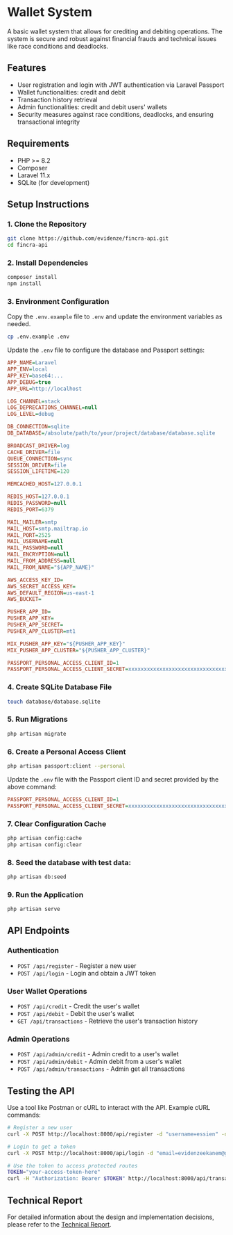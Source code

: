# Wallet System

A basic wallet system that allows for crediting and debiting operations. The system is secure and robust against financial frauds and technical issues like race conditions and deadlocks.

## Features

- User registration and login with JWT authentication via Laravel Passport
- Wallet functionalities: credit and debit
- Transaction history retrieval
- Admin functionalities: credit and debit users' wallets
- Security measures against race conditions, deadlocks, and ensuring transactional integrity

## Requirements

- PHP >= 8.2
- Composer
- Laravel 11.x
- SQLite (for development)

## Setup Instructions

### 1. Clone the Repository

```bash
git clone https://github.com/evidenze/fincra-api.git
cd fincra-api
```

### 2. Install Dependencies

```bash
composer install
npm install
```

### 3. Environment Configuration

Copy the `.env.example` file to `.env` and update the environment variables as needed.

```bash
cp .env.example .env
```

Update the `.env` file to configure the database and Passport settings:

```ini
APP_NAME=Laravel
APP_ENV=local
APP_KEY=base64:...
APP_DEBUG=true
APP_URL=http://localhost

LOG_CHANNEL=stack
LOG_DEPRECATIONS_CHANNEL=null
LOG_LEVEL=debug

DB_CONNECTION=sqlite
DB_DATABASE=/absolute/path/to/your/project/database/database.sqlite

BROADCAST_DRIVER=log
CACHE_DRIVER=file
QUEUE_CONNECTION=sync
SESSION_DRIVER=file
SESSION_LIFETIME=120

MEMCACHED_HOST=127.0.0.1

REDIS_HOST=127.0.0.1
REDIS_PASSWORD=null
REDIS_PORT=6379

MAIL_MAILER=smtp
MAIL_HOST=smtp.mailtrap.io
MAIL_PORT=2525
MAIL_USERNAME=null
MAIL_PASSWORD=null
MAIL_ENCRYPTION=null
MAIL_FROM_ADDRESS=null
MAIL_FROM_NAME="${APP_NAME}"

AWS_ACCESS_KEY_ID=
AWS_SECRET_ACCESS_KEY=
AWS_DEFAULT_REGION=us-east-1
AWS_BUCKET=

PUSHER_APP_ID=
PUSHER_APP_KEY=
PUSHER_APP_SECRET=
PUSHER_APP_CLUSTER=mt1

MIX_PUSHER_APP_KEY="${PUSHER_APP_KEY}"
MIX_PUSHER_APP_CLUSTER="${PUSHER_APP_CLUSTER}"

PASSPORT_PERSONAL_ACCESS_CLIENT_ID=1
PASSPORT_PERSONAL_ACCESS_CLIENT_SECRET=xxxxxxxxxxxxxxxxxxxxxxxxxxxxxxxxxxxxxxxx
```

### 4. Create SQLite Database File

```bash
touch database/database.sqlite
```

### 5. Run Migrations

```bash
php artisan migrate
```

### 6. Create a Personal Access Client

```bash
php artisan passport:client --personal
```

Update the `.env` file with the Passport client ID and secret provided by the above command:

```ini
PASSPORT_PERSONAL_ACCESS_CLIENT_ID=1
PASSPORT_PERSONAL_ACCESS_CLIENT_SECRET=xxxxxxxxxxxxxxxxxxxxxxxxxxxxxxxxxxxxxxxx
```

### 7. Clear Configuration Cache

```bash
php artisan config:cache
php artisan config:clear
```

### 8. Seed the database with test data:

```bash
php artisan db:seed
```

### 9. Run the Application

```bash
php artisan serve
```


## API Endpoints

### Authentication

- `POST /api/register` - Register a new user
- `POST /api/login` - Login and obtain a JWT token

### User Wallet Operations

- `POST /api/credit` - Credit the user's wallet
- `POST /api/debit` - Debit the user's wallet
- `GET /api/transactions` - Retrieve the user's transaction history

### Admin Operations

- `POST /api/admin/credit` - Admin credit to a user's wallet
- `POST /api/admin/debit` - Admin debit from a user's wallet
- `POST /api/admin/transactions` - Admin get all transactions

## Testing the API

Use a tool like Postman or cURL to interact with the API. Example cURL commands:

```sh
# Register a new user
curl -X POST http://localhost:8000/api/register -d "username=essien" -d "email=evidenzeekanem@gmail.com" -d "password=123secret"

# Login to get a token
curl -X POST http://localhost:8000/api/login -d "email=evidenzeekanem@gmail.com" -d "password=123secret"

# Use the token to access protected routes
TOKEN="your-access-token-here"
curl -H "Authorization: Bearer $TOKEN" http://localhost:8000/api/transactions
```

## Technical Report

For detailed information about the design and implementation decisions, please refer to the [Technical Report](TECHNICAL_REPORT.md).
